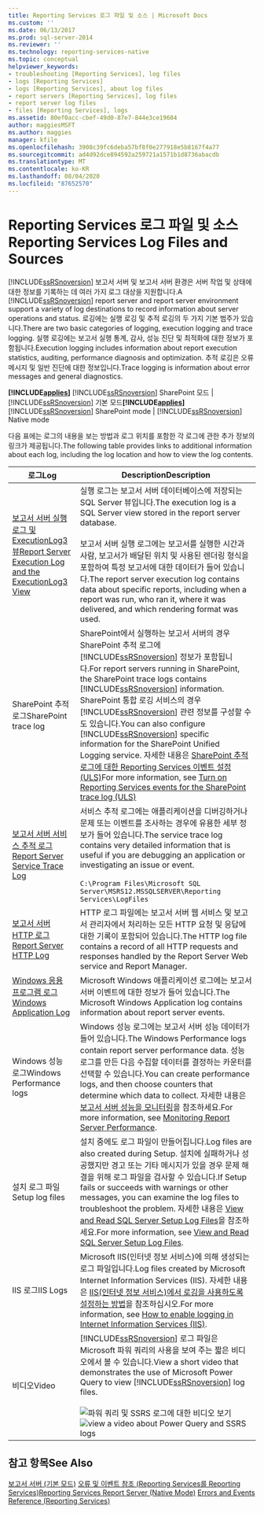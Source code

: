 ```yaml
---
title: Reporting Services 로그 파일 및 소스 | Microsoft Docs
ms.custom: ''
ms.date: 06/13/2017
ms.prod: sql-server-2014
ms.reviewer: ''
ms.technology: reporting-services-native
ms.topic: conceptual
helpviewer_keywords:
- troubleshooting [Reporting Services], log files
- logs [Reporting Services]
- logs [Reporting Services], about log files
- report servers [Reporting Services], log files
- report server log files
- files [Reporting Services], logs
ms.assetid: 80ef0acc-cbef-49d0-87e7-844e3ce19604
author: maggiesMSFT
ms.author: maggies
manager: kfile
ms.openlocfilehash: 3908c39fc6deba57bf8f0e277918e5b8167f4a77
ms.sourcegitcommit: ad4d92dce894592a259721a1571b1d8736abacdb
ms.translationtype: MT
ms.contentlocale: ko-KR
ms.lasthandoff: 08/04/2020
ms.locfileid: "87652570"
---
```

# <a name="reporting-services-log-files-and-sources"></a><span data-ttu-id="14ca6-102">Reporting Services 로그 파일 및 소스</span><span class="sxs-lookup"><span data-stu-id="14ca6-102">Reporting Services Log Files and Sources</span></span>
  <span data-ttu-id="14ca6-103">[!INCLUDE[ssRSnoversion](../../../includes/ssrsnoversion-md.md)] 보고서 서버 및 보고서 서버 환경은 서버 작업 및 상태에 대한 정보를 기록하는 데 여러 가지 로그 대상을 지원합니다.</span><span class="sxs-lookup"><span data-stu-id="14ca6-103">A [!INCLUDE[ssRSnoversion](../../../includes/ssrsnoversion-md.md)] report server and report server environment support a variety of log destinations to record information about server operations and status.</span></span> <span data-ttu-id="14ca6-104">로깅에는 실행 로깅 및 추적 로깅의 두 가지 기본 범주가 있습니다.</span><span class="sxs-lookup"><span data-stu-id="14ca6-104">There are two basic categories of logging, execution logging and trace logging.</span></span> <span data-ttu-id="14ca6-105">실행 로깅에는 보고서 실행 통계, 감사, 성능 진단 및 최적화에 대한 정보가 포함됩니다.</span><span class="sxs-lookup"><span data-stu-id="14ca6-105">Execution logging includes information about report execution statistics, auditing, performance diagnosis and optimization.</span></span> <span data-ttu-id="14ca6-106">추적 로깅은 오류 메시지 및 일반 진단에 대한 정보입니다.</span><span class="sxs-lookup"><span data-stu-id="14ca6-106">Trace logging is information about error messages and general diagnostics.</span></span>

 <span data-ttu-id="14ca6-107">**[!INCLUDE[applies](../../includes/applies-md.md)]**  [!INCLUDE[ssRSnoversion](../../../includes/ssrsnoversion-md.md)] SharePoint 모드 | [!INCLUDE[ssRSnoversion](../../../includes/ssrsnoversion-md.md)] 기본 모드</span><span class="sxs-lookup"><span data-stu-id="14ca6-107">**[!INCLUDE[applies](../../includes/applies-md.md)]**  [!INCLUDE[ssRSnoversion](../../../includes/ssrsnoversion-md.md)] SharePoint mode | [!INCLUDE[ssRSnoversion](../../../includes/ssrsnoversion-md.md)] Native mode</span></span>

 <span data-ttu-id="14ca6-108">다음 표에는 로그의 내용을 보는 방법과 로그 위치를 포함한 각 로그에 관한 추가 정보의 링크가 제공됩니다.</span><span class="sxs-lookup"><span data-stu-id="14ca6-108">The following table provides links to additional information about each log, including the log location and how to view the log contents.</span></span>

|<span data-ttu-id="14ca6-109">로그</span><span class="sxs-lookup"><span data-stu-id="14ca6-109">Log</span></span>|<span data-ttu-id="14ca6-110">Description</span><span class="sxs-lookup"><span data-stu-id="14ca6-110">Description</span></span>|
|---------|-----------------|
|[<span data-ttu-id="14ca6-111">보고서 서버 실행 로그 및 ExecutionLog3 뷰</span><span class="sxs-lookup"><span data-stu-id="14ca6-111">Report Server Execution Log and the ExecutionLog3 View</span></span>](report-server-executionlog-and-the-executionlog3-view.md)|<span data-ttu-id="14ca6-112">실행 로그는 보고서 서버 데이터베이스에 저장되는 SQL Server 뷰입니다.</span><span class="sxs-lookup"><span data-stu-id="14ca6-112">The execution log is a SQL Server view stored in the report server database.</span></span><br /><br /> <span data-ttu-id="14ca6-113">보고서 서버 실행 로그에는 보고서를 실행한 시간과 사람, 보고서가 배달된 위치 및 사용된 렌더링 형식을 포함하여 특정 보고서에 대한 데이터가 들어 있습니다.</span><span class="sxs-lookup"><span data-stu-id="14ca6-113">The report server execution log contains data about specific reports, including when a report was run, who ran it, where it was delivered, and which rendering format was used.</span></span>|
|<span data-ttu-id="14ca6-114">SharePoint 추적 로그</span><span class="sxs-lookup"><span data-stu-id="14ca6-114">SharePoint trace log</span></span>|<span data-ttu-id="14ca6-115">SharePoint에서 실행하는 보고서 서버의 경우 SharePoint 추적 로그에 [!INCLUDE[ssRSnoversion](../../../includes/ssrsnoversion-md.md)] 정보가 포함됩니다.</span><span class="sxs-lookup"><span data-stu-id="14ca6-115">For report servers running in SharePoint, the SharePoint trace logs contains [!INCLUDE[ssRSnoversion](../../../includes/ssrsnoversion-md.md)] information.</span></span> <span data-ttu-id="14ca6-116">SharePoint 통합 로깅 서비스의 경우 [!INCLUDE[ssRSnoversion](../../../includes/ssrsnoversion-md.md)] 관련 정보를 구성할 수도 있습니다.</span><span class="sxs-lookup"><span data-stu-id="14ca6-116">You can also configure [!INCLUDE[ssRSnoversion](../../../includes/ssrsnoversion-md.md)] specific information for the SharePoint Unified Logging service.</span></span> <span data-ttu-id="14ca6-117">자세한 내용은 [SharePoint 추적 로그에 대한 Reporting Services 이벤트 설정&#40;ULS&#41;](turn-on-reporting-services-events-for-the-sharepoint-trace-log-uls.md)</span><span class="sxs-lookup"><span data-stu-id="14ca6-117">For more information, see [Turn on Reporting Services events for the SharePoint trace log &#40;ULS&#41;](turn-on-reporting-services-events-for-the-sharepoint-trace-log-uls.md)</span></span>|
|[<span data-ttu-id="14ca6-118">보고서 서버 서비스 추적 로그</span><span class="sxs-lookup"><span data-stu-id="14ca6-118">Report Server Service Trace Log</span></span>](report-server-service-trace-log.md)|<span data-ttu-id="14ca6-119">서비스 추적 로그에는 애플리케이션을 디버깅하거나 문제 또는 이벤트를 조사하는 경우에 유용한 세부 정보가 들어 있습니다.</span><span class="sxs-lookup"><span data-stu-id="14ca6-119">The service trace log contains very detailed information that is useful if you are debugging an application or investigating an issue or event.</span></span><br /><br /> `C:\Program Files\Microsoft SQL Server\MSRS12.MSSQLSERVER\Reporting Services\LogFiles`|
|[<span data-ttu-id="14ca6-120">보고서 서버 HTTP 로그</span><span class="sxs-lookup"><span data-stu-id="14ca6-120">Report Server HTTP Log</span></span>](report-server-http-log.md)|<span data-ttu-id="14ca6-121">HTTP 로그 파일에는 보고서 서버 웹 서비스 및 보고서 관리자에서 처리하는 모든 HTTP 요청 및 응답에 대한 기록이 포함되어 있습니다.</span><span class="sxs-lookup"><span data-stu-id="14ca6-121">The HTTP log file contains a record of all HTTP requests and responses handled by the Report Server Web service and Report Manager.</span></span>|
|[<span data-ttu-id="14ca6-122">Windows 응용 프로그램 로그</span><span class="sxs-lookup"><span data-stu-id="14ca6-122">Windows Application Log</span></span>](windows-application-log.md)|<span data-ttu-id="14ca6-123">Microsoft Windows 애플리케이션 로그에는 보고서 서버 이벤트에 대한 정보가 들어 있습니다.</span><span class="sxs-lookup"><span data-stu-id="14ca6-123">The Microsoft Windows Application log contains information about report server events.</span></span>|
|<span data-ttu-id="14ca6-124">Windows 성능 로그</span><span class="sxs-lookup"><span data-stu-id="14ca6-124">Windows Performance logs</span></span>|<span data-ttu-id="14ca6-125">Windows 성능 로그에는 보고서 서버 성능 데이터가 들어 있습니다.</span><span class="sxs-lookup"><span data-stu-id="14ca6-125">The Windows Performance logs contain report server performance data.</span></span> <span data-ttu-id="14ca6-126">성능 로그를 만든 다음 수집할 데이터를 결정하는 카운터를 선택할 수 있습니다.</span><span class="sxs-lookup"><span data-stu-id="14ca6-126">You can create performance logs, and then choose counters that determine which data to collect.</span></span> <span data-ttu-id="14ca6-127">자세한 내용은 [보고서 서버 성능을 모니터링](monitoring-report-server-performance.md)을 참조하세요.</span><span class="sxs-lookup"><span data-stu-id="14ca6-127">For more information, see [Monitoring Report Server Performance](monitoring-report-server-performance.md).</span></span>|
|<span data-ttu-id="14ca6-128">설치 로그 파일</span><span class="sxs-lookup"><span data-stu-id="14ca6-128">Setup log files</span></span>|<span data-ttu-id="14ca6-129">설치 중에도 로그 파일이 만들어집니다.</span><span class="sxs-lookup"><span data-stu-id="14ca6-129">Log files are also created during Setup.</span></span> <span data-ttu-id="14ca6-130">설치에 실패하거나 성공했지만 경고 또는 기타 메시지가 있을 경우 문제 해결을 위해 로그 파일을 검사할 수 있습니다.</span><span class="sxs-lookup"><span data-stu-id="14ca6-130">If Setup fails or succeeds with warnings or other messages, you can examine the log files to troubleshoot the problem.</span></span> <span data-ttu-id="14ca6-131">자세한 내용은 [View and Read SQL Server Setup Log Files](../../database-engine/install-windows/view-and-read-sql-server-setup-log-files.md)을 참조하세요.</span><span class="sxs-lookup"><span data-stu-id="14ca6-131">For more information, see [View and Read SQL Server Setup Log Files](../../database-engine/install-windows/view-and-read-sql-server-setup-log-files.md).</span></span>|
|<span data-ttu-id="14ca6-132">IIS 로그</span><span class="sxs-lookup"><span data-stu-id="14ca6-132">IIS Logs</span></span>|<span data-ttu-id="14ca6-133">Microsoft IIS(인터넷 정보 서비스)에 의해 생성되는 로그 파일입니다.</span><span class="sxs-lookup"><span data-stu-id="14ca6-133">Log files created by Microsoft Internet Information Services (IIS).</span></span> <span data-ttu-id="14ca6-134">자세한 내용은 [IIS(인터넷 정보 서비스)에서 로깅을 사용하도록 설정하는 방법](https://support.microsoft.com/kb/313437)을 참조하십시오.</span><span class="sxs-lookup"><span data-stu-id="14ca6-134">For more information, see [How to enable logging in Internet Information Services (IIS)](https://support.microsoft.com/kb/313437).</span></span>|
|<span data-ttu-id="14ca6-135">비디오</span><span class="sxs-lookup"><span data-stu-id="14ca6-135">Video</span></span>|<span data-ttu-id="14ca6-136">[!INCLUDE[ssRSnoversion](../../../includes/ssrsnoversion-md.md)] 로그 파일은 Microsoft 파워 쿼리의 사용을 보여 주는 짧은 비디오에서 볼 수 있습니다.</span><span class="sxs-lookup"><span data-stu-id="14ca6-136">View a short video that demonstrates the use of Microsoft Power Query to view [!INCLUDE[ssRSnoversion](../../../includes/ssrsnoversion-md.md)] log files.</span></span><br /><br /> <span data-ttu-id="14ca6-137">![파워 쿼리 및 SSRS 로그에 대한 비디오 보기](../media/generic-video-thumbnail.png "파워 쿼리 및 SSRS 로그에 대한 비디오 보기")</span><span class="sxs-lookup"><span data-stu-id="14ca6-137">![view a video about Power Query and SSRS logs](../media/generic-video-thumbnail.png "view a video about Power Query and SSRS logs")</span></span>|

## <a name="see-also"></a><span data-ttu-id="14ca6-138">참고 항목</span><span class="sxs-lookup"><span data-stu-id="14ca6-138">See Also</span></span>
 <span data-ttu-id="14ca6-139">[보고서 서버 &#40;기본 모드&#41;](reporting-services-report-server-native-mode.md) [오류 및 이벤트 참조 &#40;Reporting Services를 Reporting Services&#41;](../troubleshooting/errors-and-events-reference-reporting-services.md)</span><span class="sxs-lookup"><span data-stu-id="14ca6-139">[Reporting Services Report Server &#40;Native Mode&#41;](reporting-services-report-server-native-mode.md) [Errors and Events Reference &#40;Reporting Services&#41;](../troubleshooting/errors-and-events-reference-reporting-services.md)</span></span>


